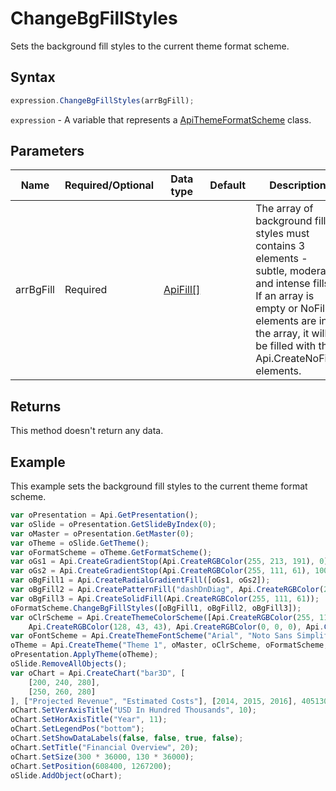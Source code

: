# ChangeBgFillStyles

Sets the background fill styles to the current theme format scheme.

## Syntax

```javascript
expression.ChangeBgFillStyles(arrBgFill);
```

`expression` - A variable that represents a [ApiThemeFormatScheme](../ApiThemeFormatScheme.md) class.

## Parameters

| **Name** | **Required/Optional** | **Data type** | **Default** | **Description** |
| ------------- | ------------- | ------------- | ------------- | ------------- |
| arrBgFill | Required | [ApiFill[]](../../ApiFill/ApiFill.md) |  | The array of background fill styles must contains 3 elements - subtle, moderate and intense fills. If an array is empty or NoFill elements are in the array, it will be filled with the Api.CreateNoFill() elements. |

## Returns

This method doesn't return any data.

## Example

This example sets the background fill styles to the current theme format scheme.

```javascript editor-pptx
var oPresentation = Api.GetPresentation();
var oSlide = oPresentation.GetSlideByIndex(0);
var oMaster = oPresentation.GetMaster(0);
var oTheme = oSlide.GetTheme();
var oFormatScheme = oTheme.GetFormatScheme();
var oGs1 = Api.CreateGradientStop(Api.CreateRGBColor(255, 213, 191), 0);
var oGs2 = Api.CreateGradientStop(Api.CreateRGBColor(255, 111, 61), 100000);
var oBgFill1 = Api.CreateRadialGradientFill([oGs1, oGs2]);
var oBgFill2 = Api.CreatePatternFill("dashDnDiag", Api.CreateRGBColor(255, 111, 61), Api.CreateRGBColor(51, 51, 51));
var oBgFill3 = Api.CreateSolidFill(Api.CreateRGBColor(255, 111, 61));
oFormatScheme.ChangeBgFillStyles([oBgFill1, oBgFill2, oBgFill3]);
var oClrScheme = Api.CreateThemeColorScheme([Api.CreateRGBColor(255, 111, 61), Api.CreateRGBColor(51, 51, 51), Api.CreateRGBColor(230, 179, 117), Api.CreateRGBColor(235, 235, 235), Api.CreateRGBColor(163, 21, 21), 
	Api.CreateRGBColor(128, 43, 43), Api.CreateRGBColor(0, 0, 0), Api.CreateRGBColor(128, 128, 128), Api.CreateRGBColor(176, 196, 222), Api.CreateRGBColor(65, 105, 225), Api.CreateRGBColor(255, 255, 255), Api.CreateRGBColor(255, 213, 191)], "New color scheme");
var oFontScheme = Api.CreateThemeFontScheme("Arial", "Noto Sans Simplified Chinese", "Arabic", "Times New Roman", "Noto Serif Simplified Chinese", "Arabic", "New font scheme");
oTheme = Api.CreateTheme("Theme 1", oMaster, oClrScheme, oFormatScheme, oFontScheme);
oPresentation.ApplyTheme(oTheme);
oSlide.RemoveAllObjects();
var oChart = Api.CreateChart("bar3D", [
	[200, 240, 280],
	[250, 260, 280]
], ["Projected Revenue", "Estimated Costs"], [2014, 2015, 2016], 4051300, 2347595, 24);
oChart.SetVerAxisTitle("USD In Hundred Thousands", 10);
oChart.SetHorAxisTitle("Year", 11);
oChart.SetLegendPos("bottom");
oChart.SetShowDataLabels(false, false, true, false);
oChart.SetTitle("Financial Overview", 20);
oChart.SetSize(300 * 36000, 130 * 36000);
oChart.SetPosition(608400, 1267200);
oSlide.AddObject(oChart);
```
